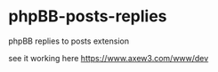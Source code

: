 # phpBB-posts-replies
phpBB replies to posts extension

see it working here https://www.axew3.com/www/dev
